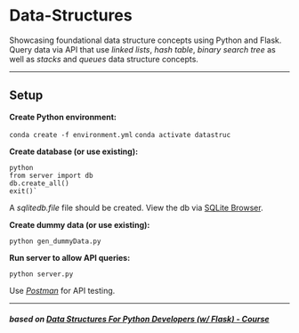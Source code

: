 # Data-Structures

Showcasing foundational data structure concepts using Python and Flask. Query data via API that use _linked lists_, _hash table_, _binary search tree_ as well as _stacks_ and _queues_ data structure concepts.

---

## Setup

**Create Python environment:**

`conda create -f environment.yml`
`conda activate datastruc`

**Create database (or use existing):**

```
python
from server import db
db.create_all()
exit()`
```

A _sqlitedb.file_ file should be created. View the db via [SQLite Browser](https://sqlitebrowser.org/dl/).

**Create dummy data (or use existing):**

`python gen_dummyData.py`

**Run server to allow API queries:**

`python server.py`

Use _[Postman](https://www.postman.com/)_ for API testing.

---

##### _based on [Data Structures For Python Developers (w/ Flask) - Course](https://youtu.be/74NW-84BqbA)_